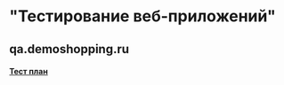 # "Тестирование веб-приложений"
## qa.demoshopping.ru
#### [Тест план](https://docs.google.com/spreadsheets/d/1nh5fPynGT30XWn77mzOJLZXpXhWm4Graaym8up7-iyI/)
